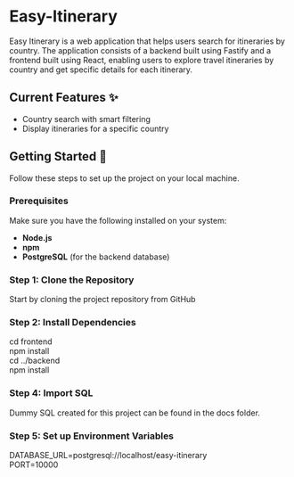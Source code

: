 # Easy-Itinerary

Easy Itinerary is a web application that helps users search for itineraries by country. The application consists of a backend built using Fastify and a frontend built using React, enabling users to explore travel itineraries by country and get specific details for each itinerary.

## Current Features ✨
- Country search with smart filtering
- Display itineraries for a specific country

## Getting Started 🚀

Follow these steps to set up the project on your local machine.

### Prerequisites

Make sure you have the following installed on your system:
- **Node.js**
- **npm** 
- **PostgreSQL** (for the backend database)

### Step 1: Clone the Repository

Start by cloning the project repository from GitHub

### Step 2: Install Dependencies

cd frontend <br/>
npm install
<br/>
cd ../backend <br/>
npm install
<br/>
### Step 4: Import SQL

Dummy SQL created for this project can be found in the docs folder.

### Step 5: Set up Environment Variables

DATABASE_URL=postgresql://localhost/easy-itinerary <br/>
PORT=10000
